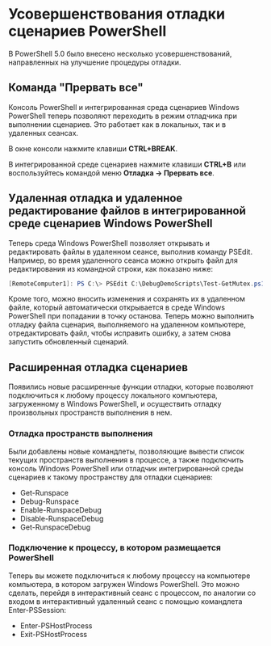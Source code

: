 # Усовершенствования отладки сценариев PowerShell

В PowerShell 5.0 было внесено несколько усовершенствований, направленных на улучшение процедуры отладки.

## Команда "Прервать все"

Консоль PowerShell и интегрированная среда сценариев Windows PowerShell теперь позволяют переходить в режим отладчика при выполнении сценариев. Это работает как в локальных, так и в удаленных сеансах.

В окне консоли нажмите клавиши **CTRL+BREAK**.

В интегрированной среде сценариев нажмите клавиши **CTRL+B** или воспользуйтесь командой меню **Отладка -> Прервать все**.

## Удаленная отладка и удаленное редактирование файлов в интегрированной среде сценариев Windows PowerShell

Теперь среда Windows PowerShell позволяет открывать и редактировать файлы в удаленном сеансе, выполнив команду PSEdit.
Например, во время удаленного сеанса можно открыть файл для редактирования из командной строки, как показано ниже:

```powershell
[RemoteComputer1]: PS C:\> PSEdit C:\DebugDemoScripts\Test-GetMutex.ps1
```

Кроме того, можно вносить изменения и сохранять их в удаленном файле, который автоматически открывается в среде Windows PowerShell при попадании в точку останова.
Теперь можно выполнить отладку файла сценария, выполняемого на удаленном компьютере, отредактировать файл, чтобы исправить ошибку, а затем снова запустить обновленный сценарий.

## Расширенная отладка сценариев

Появились новые расширенные функции отладки, которые позволяют подключиться к любому процессу локального компьютера, загруженному в Windows PowerShell, и осуществить отладку произвольных пространств выполнения в нем.

### Отладка пространств выполнения

Были добавлены новые командлеты, позволяющие вывести список текущих пространств выполнения в процессе, а также подключить консоль Windows PowerShell или отладчик интегрированной среды сценариев к такому пространству для отладки сценариев:

-   Get-Runspace
-   Debug-Runspace
-   Enable-RunspaceDebug
-   Disable-RunspaceDebug
-   Get-RunspaceDebug

### Подключение к процессу, в котором размещается PowerShell

Теперь вы можете подключиться к любому процессу на компьютере компьютера, в котором загружен Windows PowerShell. Это можно сделать, перейдя в интерактивный сеанс с процессом, по аналогии со входом в интерактивный удаленный сеанс с помощью командлета Enter-PSSession:

-   Enter-PSHostProcess
-   Exit-PSHostProcess<!--HONumber=Mar16_HO2-->
